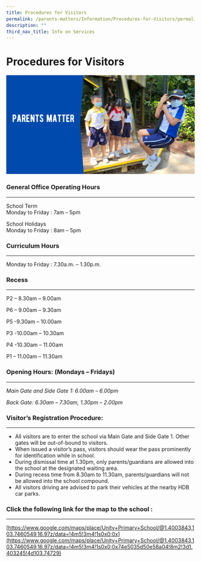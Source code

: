 ```yaml
---
title: Procedures for Visitors
permalink: /parents-matters/Information/Procedures-for-Visitors/permalink/
description: ""
third_nav_title: Info on Services
---
```


Procedures for Visitors
=======================
![](/images/Parents%20Matter.png)
### General Office Operating Hours
------------------------------

School Term  
Monday to Friday : 7am – 5pm

School Holidays  
Monday to Friday : 8am – 5pm

### Curriculum Hours
----------------

Monday to Friday : 7.30a.m. – 1.30p.m.

### Recess
------

P2 – 8.30am – 9.00am

P6 – 9.00am – 9.30am

P5 -9.30am – 10.00am

P3 -10.00am – 10.30am

P4 -10.30am – 11.00am

P1 – 11.00am – 11.30am

### **Opening Hours: (Mondays – Fridays)**
--------------------------------------

_Main Gate and Side Gate 1: 6.00am – 6.00pm_

_Back Gate: 6.30am – 7.30am, 1.30pm – 2.00pm_

### **Visitor’s Registration Procedure:**
-------------------------------------

*   All visitors are to enter the school via Main Gate and Side Gate 1. Other gates will be out-of-bound to visitors.
*   When issued a visitor’s pass, visitors should wear the pass prominently for identification while in school.
*   During dismissal time at 1.30pm, only parents/guardians are allowed into the school at the designated waiting area.
*   During recess time from 8.30am to 11.30am, parents/guardians will not be allowed into the school compound.
*   All visitors driving are advised to park their vehicles at the nearby HDB car parks.

### **Click the following link for the map to the school :**
--------------------------------------------------------

[https://www.google.com/maps/place/Unity+Primary+School/@1.4003843,103.7460549,16.97z/data=!4m5!3m4!1s0x0:0x](https://www.google.com/maps/place/Unity+Primary+School/@1.4003843,103.7460549,16.97z/data=!4m5!3m4!1s0x0:0x74e5035d50e58a04!8m2!3d1.403245!4d103.74729)